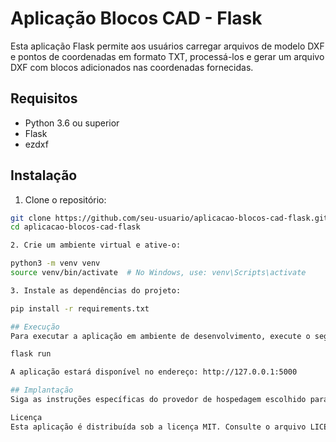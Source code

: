# Aplicação Blocos CAD - Flask

Esta aplicação Flask permite aos usuários carregar arquivos de modelo DXF e pontos de coordenadas em formato TXT, processá-los e gerar um arquivo DXF com blocos adicionados nas coordenadas fornecidas.

## Requisitos

- Python 3.6 ou superior
- Flask
- ezdxf

## Instalação

1. Clone o repositório:

```bash
git clone https://github.com/seu-usuario/aplicacao-blocos-cad-flask.git
cd aplicacao-blocos-cad-flask

2. Crie um ambiente virtual e ative-o:

python3 -m venv venv
source venv/bin/activate  # No Windows, use: venv\Scripts\activate

3. Instale as dependências do projeto:

pip install -r requirements.txt

## Execução
Para executar a aplicação em ambiente de desenvolvimento, execute o seguinte comando:

flask run

A aplicação estará disponível no endereço: http://127.0.0.1:5000

## Implantação
Siga as instruções específicas do provedor de hospedagem escolhido para implantar a aplicação em um domínio público.

Licença
Esta aplicação é distribuída sob a licença MIT. Consulte o arquivo LICENSE para obter mais informações.

